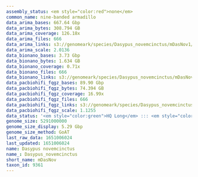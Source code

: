 ```yaml
---
assembly_status: <em style="color:red">none</em>
common_name: nine-banded armadillo
data_arima_bases: 667.64 Gbp
data_arima_bytes: 308.794 GB
data_arima_coverage: 126.18x
data_arima_files: 666
data_arima_links: s3://genomeark/species/Dasypus_novemcinctus/mDasNov1/genomic_data/arima/<br>
data_arima_scale: 2.0136
data_bionano_bases: 3.73 Gbp
data_bionano_bytes: 1.634 GB
data_bionano_coverage: 0.71x
data_bionano_files: 666
data_bionano_links: s3://genomeark/species/Dasypus_novemcinctus/mDasNov1/genomic_data/bionano/<br>
data_pacbiohifi_fqgz_bases: 89.90 Gbp
data_pacbiohifi_fqgz_bytes: 74.394 GB
data_pacbiohifi_fqgz_coverage: 16.99x
data_pacbiohifi_fqgz_files: 666
data_pacbiohifi_fqgz_links: s3://genomeark/species/Dasypus_novemcinctus/mDasNov1/genomic_data/pacbio_hifi/<br>
data_pacbiohifi_fqgz_scale: 1.1255
data_status: '<em style="color:green">HQ Long</em> ::: <em style="color:red">Long</em> ::: <em style="color:green">Short</em> ::: <em style="color:green">Phasing</em> ::: <em style="color:green">Scaffolding</em>'
genome_size: 5291000000
genome_size_display: 5.29 Gbp
genome_size_method: GoAT
last_raw_data: 1651006024
last_updated: 1651006024
name: Dasypus novemcinctus
name_: Dasypus_novemcinctus
short_name: mDasNov
taxon_id: 9361
---
```

